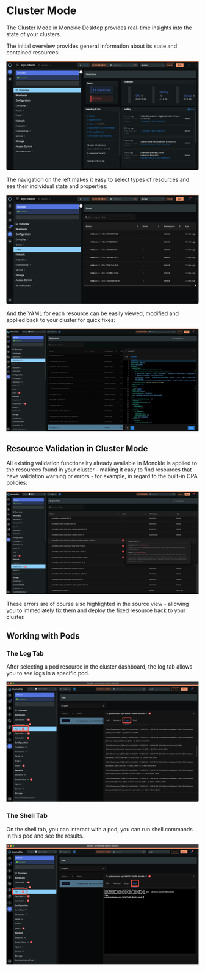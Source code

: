 # Cluster Mode

The Cluster Mode in Monokle Desktop provides real-time insights into the state of your clusters. 

The initial overview provides general information about its state and contained resources:

![Cluster Mode Overview](img/cluster-preview2-2.0.png)

The navigation on the left makes it easy to select types of resources and see their individual state and properties:

![Cluster Mode Navigation](img/cluster-mode-navigation-2.0.png)

And the YAML for each resource can be easily viewed, modified and applied back to your cluster for quick fixes:

![Cluster Mode YAML](img/cluster-mode-yaml-1.13.png)

## Resource Validation in Cluster Mode

All existing validation functionality already available in Monokle is applied to the resources found in your cluster - making it easy to find resources that have validation warning or errors - for example, in regard to the built-in OPA policies:

![Cluster Mode Resource Validation](img/cluster-mode-resource-validation-1.13.png)

These errors are of course also highlighted in the source view - allowing you to immediately fix them and deploy the fixed resource back to your cluster.

## Working with Pods

### The Log Tab

After selecting a pod resource in the cluster dashboard, the log tab allows you to see logs in a specific pod.

![Pods Log Tab](img/pods-log-tab.png)

### The Shell Tab

On the shell tab, you can interact with a pod, you can run shell commands in this pod and see the results.

![Pods Shell Tab](img/pods-shell-tab.png)
